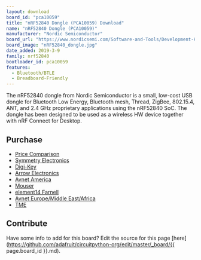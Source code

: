 ```yaml
---
layout: download
board_id: "pca10059"
title: "nRF52840 Dongle (PCA10059) Download"
name: "nRF52840 Dongle (PCA10059)"
manufacturer: "Nordic Semiconductor"
board_url: "https://www.nordicsemi.com/Software-and-Tools/Development-Kits/nRF52840-Dongle"
board_image: "nRF52840_dongle.jpg"
date_added: 2019-3-9
family: nrf52840
bootloader_id: pca10059
features:
  - Bluetooth/BTLE
  - Breadboard-Friendly
---
```


The nRF52840 dongle from Nordic Semiconductor is a small, low-cost USB dongle for Bluetooth Low Energy, Bluetooth mesh, Thread, ZigBee, 802.15.4, ANT, and 2.4 GHz proprietary applications using the nRF52840 SoC. The dongle has been designed to be used as a wireless HW device together with nRF Connect for Desktop.

## Purchase
* [Price Comparison](https://www.nordicsemi.com/About-us/BuyOnline?search_token=nRF52840DONGLE)
* [Symmetry Electronics](https://www.semiconductorstore.com/cart/pc/viewPrd.asp?idproduct=94964&utm_source=OemSecrets&utm_medium=compref&utm_campaign=OemSecrets&utm_term=NRF52840-DONGLE)
* [Digi-Key](https://www.digikey.com/product-detail/en/nordic-semiconductor-asa/NRF52840-DONGLE/1490-1073-ND/9491124?utm_source=oemsecrets&utm_medium=aggregator&utm_campaign=buynow)
* [Arrow Electronics](https://www.arrow.com/en/products/nrf52840-dongle/nordic-semiconductor?utm_source=oemsecrets&utm_medium=aggregator&utm_campaign=oemsecrets_2019_arrow&utm_content=inv_listing&utm_keyword=NRF52840-DONGLE)
* [Avnet America](https://www.avnet.com/shop/us/products/nordic-semiconductor/nrf52840-dongle-3074457345635709668?CMP=EMA_OEMSecrets_inventoryfeed_VSE)
* [Mouser](https://www.mouser.co.uk/ProductDetail/Nordic-Semiconductor/nRF52840-Dongle?qs=gTYE2QTfZfTbdrOaMHWEZg==&utm_source=OEMSECRETS&utm_medium=aggregator&utm_campaign=nRF52840-Dongle&utm_term=nRF52840DONGLE&utm_content=Nordic+Semiconductor)
* [element14 Farnell](https://sg.element14.com/nordic-semiconductor/nrf52840-dongle/bluetooth-module-v5-2mbps/dp/2902521?CMP=GRHB-OEMSECRETS)
* [Avnet Europe/Middle East/Africa](https://www.avnet.com/shop/emea/products/nordic-semiconductor/nrf52840-dongle-3074457345635584192?c=EUR&r=EMEA&CMP=EMEA_OEMSecrets_inventoryfeed_VSE)
* [TME](https://www.tme.eu/en/details/nrf52840-dongle/development-kits-for-data-transmission/nordic-semiconductor/?utm_source=oemsecrets.com&utm_medium=cpc&utm_campaign=compare-2020-01)

## Contribute

Have some info to add for this board? Edit the source for this page [here](https://github.com/adafruit/circuitpython-org/edit/master/_board/{{ page.board_id }}.md).

